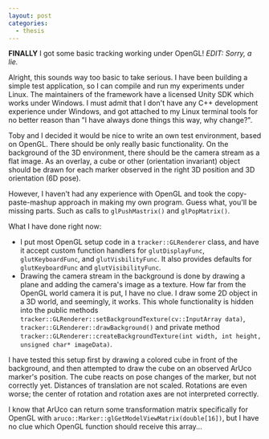 ```yaml
---
layout: post
categories:
  - thesis
---
```


**FINALLY** I got some basic tracking working under OpenGL! *EDIT: Sorry, a lie.*

Alright, this sounds way too basic to take serious.  I have been building a simple test application, so I can compile and run my experiments under Linux.  The maintainers of the framework have a licensed Unity SDK which works under Windows.  I must admit that I don't have any C++ development experience under Windows, and got attached to my Linux terminal tools for no better reason than "I have always done things this way, why change?".  

Toby and I decided it would be nice to write an own test environment, based on OpenGL.  There should be only really basic functionality.  On the background of the 3D environment, there should be the camera stream as a flat image.  As an overlay, a cube or other (orientation invariant) object should be drawn for each marker observed in the right 3D position and 3D orientation (6D pose).

However, I haven't had any experience with OpenGL and took the copy-paste-mashup approach in making my own program.  Guess what, you'll be missing parts.  Such as calls to `glPushMastrix()` and `glPopMatrix()`.

What I have done right now:

  - I put most OpenGL setup code in a `tracker::GLRenderer` class, and have it accept custom function handlers for `glutDisplayFunc`, `glutKeyboardFunc`, and `glutVisbilityFunc`.  It also provides defaults for `glutKeyboardFunc` and `glutVisibilityFunc`.  
  - Drawing the camera stream in the background is done by drawing a plane and adding the camera's image as a texture.  How far from the OpenGL world camera it is put, I have no clue.  I draw some 2D object in a 3D world, and seemingly, it works.  This whole functionality is hidden into the public methods `tracker::GLRenderer::setBackgroundTexture(cv::InputArray data)`, `tracker::GLRenderer::drawBackground()` and private method `tracker::GLRenderer::createBackgroundTexture(int width, int height, unsigned char* imageData)`.

I have tested this setup first by drawing a colored cube in front of the background, and then attempted to draw the cube on an observed ArUco marker's position.  The cube reacts on pose changes of the marker, but not correctly yet.  Distances of translation are not scaled.  Rotations are even worse; the center of rotation and rotation axes are not interpreted correctly.

I know that ArUco can return some transformation matrix specifically for OpenGL with `aruco::Marker::glGetModelViewMatrix(double[16])`, but I have no clue which OpenGL function should receive this array...

